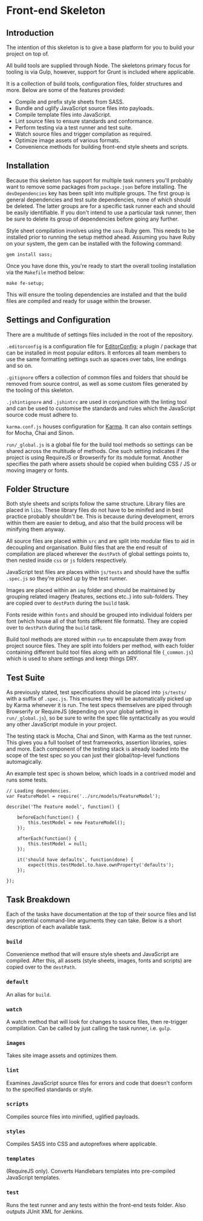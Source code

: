 # Front-end Skeleton

## Introduction
The intention of this skeleton is to give a base platform for you to build your project on top of.

All build tools are supplied through Node. The skeletons primary focus for tooling is via Gulp, however, support for Grunt is included where applicable.

It is a collection of build tools, configuration files, folder structures and more. Below are some of the features provided:

- Compile and prefix style sheets from SASS.
- Bundle and uglify JavaScript source files into payloads.
- Compile template files into JavaScript.
- Lint source files to ensure standards and conformance.
- Perform testing via a test runner and test suite.
- Watch source files and trigger compilation as required.
- Optimize image assets of various formats.
- Convenience methods for building front-end style sheets and scripts.

## Installation
Because this skeleton has support for multiple task runners you'll probably want to remove some packages from `package.json` before installing. The `devDependencies` key has been split into multiple groups. The first group is general dependencies and test suite dependencies, none of which should be deleted. The latter groups are for a specific task runner each and should be easily identifiable. If you don't intend to use a particular task runner, then be sure to delete its group of dependencies before going any further.

Style sheet compilation involves using the `sass` Ruby gem. This needs to be installed prior to running the setup method ahead. Assuming you have Ruby on your system, the gem can be installed with the following command:

```
gem install sass;
```

Once you have done this, you're ready to start the overall tooling installation via the `Makefile` method below:

```
make fe-setup;
```

This will ensure the tooling dependencies are installed and that the build files are compiled and ready for usage within the browser.

## Settings and Configuration
There are a multitude of settings files included in the root of the repository.

`.editorconfig` is a configuration file for [EditorConfig](http://editorconfig.org/); a plugin / package that can be installed in most popular editors. It enforces all team members to use the same formatting settings such as spaces over tabs, line endings and so on.

`.gitignore` offers a collection of common files and folders that should be removed from source control, as well as some custom files generated by the tooling of this skeleton.

`.jshintignore` and `.jshintrc` are used in conjunction with the linting tool and can be used to customise the standards and rules which the JavaScript source code must adhere to.

`karma.conf.js` houses configuration for [Karma](http://karma-runner.github.io/). It can also contain settings for Mocha, Chai and Sinon.

`run/_global.js` is a global file for the build tool methods so settings can be shared across the multitude of methods. One such setting indicates if the project is using RequireJS or Browserify for its module format. Another specifies the path where assets should be copied when building CSS / JS or moving imagery or fonts.

## Folder Structure
Both style sheets and scripts follow the same structure. Library files are placed in `libs`. These library files do not have to be minifed and in best practice probably shouldn't be. This is because during development, errors within them are easier to debug, and also that the build process will be minifying them anyway.

All source files are placed within `src` and are split into modular files to aid in decoupling and organisation. Build files that are the end result of compilation are placed wherever the `destPath` of global settings points to, then nested inside `css` or `js` folders respectively.

JavaScript test files are places within `js/tests` and should have the suffix `.spec.js` so they're picked up by the test runner.

Images are placed within an `img` folder and should be maintained by grouping related imagery (features, sections etc..) into sub-folders. They are copied over to `destPath` during the `build` task.

Fonts reside within `fonts` and should be grouped into individual folders per font (which house all of that fonts different file formats). They are copied over to `destPath` during the `build` task.

Build tool methods are stored within `run` to encapsulate them away from project source files. They are split into folders per method, with each folder containing different build tool files along with an additional file (`_common.js`) which is used to share settings and keep things DRY.

## Test Suite
As previously stated, test specifications should be placed into `js/tests/` with a suffix of `.spec.js`. This ensures they will be automatically picked up by Karma whenever it is run. The test specs themselves are piped through Browserify or RequireJS (depending on your global setting in `run/_global.js`), so be sure to write the spec file syntactically as you would any other JavaScript module in your project.

The testing stack is Mocha, Chai and Sinon, with Karma as the test runner. This gives you a full toolset of test frameworks, assertion libraries, spies and more. Each component of the testing stack is already loaded into the scope of the test spec so you can just their global/top-level functions automagically.

An example test spec is shown below, which loads in a contrived model and runs some tests.
```
// Loading dependencies.
var FeatureModel = require('../src/models/FeatureModel');

describe('The Feature model', function() {

    beforeEach(function() {
        this.testModel = new FeatureModel();
    });

    afterEach(function() {
        this.testModel = null;
    });

    it('should have defaults', function(done) {
        expect(this.testModel.to.have.ownProperty('defaults');
    });

});
```

## Task Breakdown
Each of the tasks have documentation at the top of their source files and list any potential command-line arguments they can take. Below is a short description of each available task.

### `build`
Convenience method that will ensure style sheets and JavaScript are compiled. After this, all assets (style sheets, images, fonts and scripts) are copied over to the `destPath`.

### `default`
An alias for `build`.

### `watch`
A watch method that will look for changes to source files, then re-trigger compilation. Can be called by just calling the task runner, i.e. `gulp`.

### `images`
Takes site image assets and optimizes them.

### `lint`
Examines JavaScript source files for errors and code that doesn't conform to the specified standards or style.

### `scripts`
Compiles source files into minified, uglified payloads.

### `styles`
Compiles SASS into CSS and autoprefixes where applicable.

### `templates`
(RequireJS only). Converts Handlebars templates into pre-compiled JavaScript templates.

### `test`
Runs the test runner and any tests within the front-end tests folder. Also outputs JUnit XML for Jenkins.
